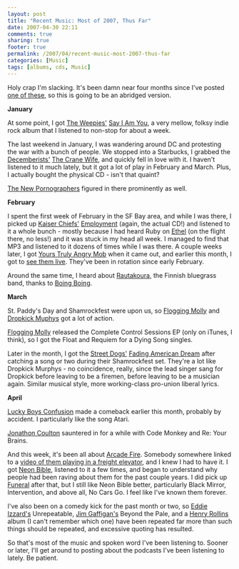 ```yaml
---
layout: post
title: "Recent Music: Most of 2007, Thus Far"
date: 2007-04-30 22:11
comments: true
sharing: true
footer: true
permalink: /2007/04/recent-music-most-2007-thus-far
categories: [Music]
tags: [albums, cds, Music]
---
```

Holy crap I'm slacking.  It's been damn near four months since I've posted <a href="/2007/01/recent-music-review-decemberearly-january">one of these</a>, so this is going to be an abridged version.

<b>January</b>

At some point, I got <a href="http://www.theweepies.com/">The Weepies'</a> <a href="http://www.amazon.com/gp/product/B000EBCOMW?ie=UTF8&tag=brocklicom-20&linkCode=as2&camp=1789&creative=9325&creativeASIN=B000EBCOMW">Say I Am You</a>, a very mellow, folksy indie rock album that I listened to non-stop for about a week.

The last weekend in January, I was wandering around DC and protesting the war with a bunch of people.  We stopped into a Starbucks, I grabbed the <a href="http://www.decemberists.com/">Decemberists'</a> <a href="http://www.amazon.com/gp/product/B000HKDEEW?ie=UTF8&tag=brocklicom-20&linkCode=as2&camp=1789&creative=9325&creativeASIN=B000HKDEEW">The Crane Wife</a>, and quickly fell in love with it.  I haven't listened to it much lately, but it got a lot of play in February and March.  Plus, I actually bought the physical CD - isn't that quaint?

<a href="http://www.thenewpornographers.com/">The New Pornographers</a> figured in there prominently as well.

<b>February</b>

I spent the first week of February in the SF Bay area, and while I was there, I picked up <a href="http://www.kaiserchiefs.co.uk">Kaiser Chiefs'</a> <a href="http://www.amazon.com/gp/product/B0007TKH1Q?ie=UTF8&tag=brocklicom-20&linkCode=as2&camp=1789&creative=9325&creativeASIN=B0007TKH1Q">Employment</a> (again, the actual CD!) and listened to it a whole bunch - mostly because I had heard Ruby on <a href="http://www.xmradio.com/onxm/channelpage.xmc?ch=47">Ethel</a> (on the flight there, no less!) and it was stuck in my head all week.  I managed to find that MP3 and listened to it dozens of times while I was there.  A couple weeks later, I got <a href="http://www.amazon.com/gp/product/B000NA276W?ie=UTF8&tag=brocklicom-20&linkCode=as2&camp=1789&creative=9325&creativeASIN=B000NA276W">Yours Truly Angry Mob</a> when it came out, and earlier this month, I got to <a href="/2007/04/kaiser-chiefs-walkmen-and-annuals">see them live</a>.  They've been in rotation since early February.

Around the same time, I heard about <a href="http://www.rautakoura.net/">Rautakoura</a>, the Finnish bluegrass band, thanks to <a href="http://www.boingboing.net/2006/06/17/great_finnish_bluegr.html">Boing Boing</a>.

<b>March</b>

St. Paddy's Day and Shamrockfest were upon us, so <a href="http://www.floggingmolly.com/">Flogging Molly</a> and <a href="http://www.dropkickmurphys.com/">Dropkick Muphys</a> got a lot of action.

<a href="http://www.floggingmolly.com/">Flogging Molly</a> released the Complete Control Sessions EP (only on iTunes, I think), so I got the Float and Requiem for a Dying Song singles.

Later in the month, I got the <a href="http://www.street-dogs.com/">Street Dogs'</a> <a href="http://www.amazon.com/gp/product/B000IFRQRW?ie=UTF8&tag=brocklicom-20&linkCode=as2&camp=1789&creative=9325&creativeASIN=B000IFRQRW">Fading American Dream</a> after catching a song or two during their Shamrockfest set.  They're a lot like Dropkick Murphys - no coincidence, really, since the lead singer sang for Dropkick before leaving to be a firemen, before leaving to be a musician again.  Similar musical style, more working-class pro-union liberal lyrics.

<b>April</b>

<a href="http://www.luckyboys.com/">Lucky Boys Confusion</a> made a comeback earlier this month, probably by accident.  I particularly like the song Atari.

<a href="http://www.jonathancoulton.com/">Jonathon Coulton</a> sauntered in for a while with Code Monkey and Re: Your Brains.

And this week, it's been all about <a href="http://www.arcadefire.com/">Arcade Fire</a>.  Somebody somewhere linked to a <a href="http://www.blogotheque.net/article.php3?id_article=2868">video of them playing in a freight elevator</a>, and I knew I had to have it.  I got <a href="http://www.amazon.com/gp/product/B000MGUZM0?ie=UTF8&tag=brocklicom-20&linkCode=as2&camp=1789&creative=9325&creativeASIN=B000MGUZM0">Neon Bible</a>, listened to it a few times, and began to understand why people had been raving about them for the past couple years.  I did pick up <a href="http://www.amazon.com/gp/product/B0002IVN9W?ie=UTF8&tag=brocklicom-20&linkCode=as2&camp=1789&creative=9325&creativeASIN=B0002IVN9W">Funeral</a> after that, but I still like Neon Bible better, particularly Black Mirror, Intervention, and above all, No Cars Go.  I feel like I've known them forever.


I've also been on a comedy kick for the past month or two, so <a href="http://www.eddieizzard.com/">Eddie Izzard's</a> Unrepeatable, <a href="http://www.jimgaffigan.com/">Jim Gaffigan's</a> Beyond the Pale, and a <a href="http://www.henryrollins.com/">Henry Rollins</a> album (I can't remember which one) have been repeated far more than such things should be repeated, and excessive quoting has resulted.

So that's most of the music and spoken word I've been listening to.  Sooner or later, I'll get around to posting about the podcasts I've been listening to lately.  Be patient.
